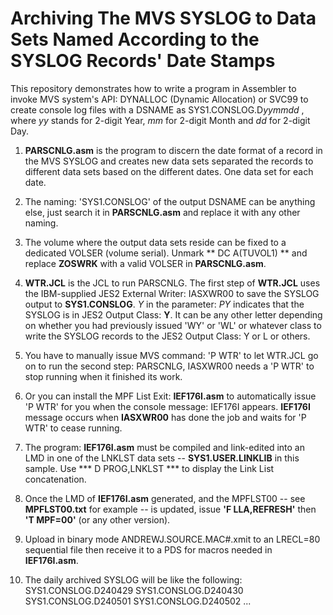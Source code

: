 # Archiving The MVS SYSLOG to Data Sets Named According to the SYSLOG Records' Date Stamps 

This repository demonstrates how to write a program in Assembler to invoke MVS system's API: DYNALLOC (Dynamic Allocation) or SVC99 to create console log files with a DSNAME as SYS1.CONSLOG.D*yymmdd* , where *yy* stands for 2-digit Year, *mm* for 2-digit Month and *dd* for 2-digit Day.

1. **PARSCNLG.asm** is the program to discern the date format of a record in the MVS SYSLOG and creates new data sets separated the records to different data sets based on the different dates. One data set for each date. 

2. The naming: 'SYS1.CONSLOG' of the output DSNAME can be anything else, just search it in **PARSCNLG.asm** and replace it with any other naming.

3. The volume where the output data sets reside can be fixed to a dedicated VOLSER (volume serial). Unmark ** DC A(TUVOL1) ** and replace **ZOSWRK** with a valid VOLSER in **PARSCNLG.asm**.

4. **WTR.JCL** is the JCL to run PARSCNLG. The first step of **WTR.JCL** uses the IBM-supplied JES2 External Writer: IASXWR00 to save the SYSLOG output to **SYS1.CONSLOG**. *Y* in the parameter: *PY* indicates that the SYSLOG is in JES2 Output Class: **Y**. It can be any other letter depending on whether you had previously issued 'WY' or 'WL' or whatever class to write the SYSLOG records to the JES2 Output Class: Y or L or others.

5. You have to manually issue MVS command: 'P WTR' to let WTR.JCL go on to run the second step: PARSCNLG, IASXWR00 needs a 'P WTR' to stop running when it finished its work.

6. Or you can install the MPF List Exit: **IEF176I.asm** to automatically issue 'P WTR' for you when the console message: IEF176I appears. **IEF176I** message occurs when **IASXWR00** has done the job and waits for 'P WTR' to cease running.

7. The program: **IEF176I.asm** must be compiled and link-edited into an LMD in one of the LNKLST data sets -- **SYS1.USER.LINKLIB** in this sample. Use *** D PROG,LNKLST *** to display the Link List concatenation.  

8. Once the LMD of **IEF176I.asm** generated, and the MPFLST00 -- see **MPFLST00.txt** for example -- is updated, issue **'F LLA,REFRESH'** then **'T MPF=00'** (or any other version).

9. Upload in binary mode ANDREWJ.SOURCE.MAC#.xmit to an LRECL=80 sequential file then receive it to a PDS for macros needed in **IEF176I.asm**.

10. The daily archived SYSLOG will be like the following:
    SYS1.CONSLOG.D240429
    SYS1.CONSLOG.D240430
    SYS1.CONSLOG.D240501
    SYS1.CONSLOG.D240502
    ... 